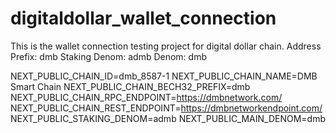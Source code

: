 # digitaldollar_wallet_connection
This is the wallet connection testing project for digital dollar chain.
Address Prefix: dmb
Staking Denom: admb
Denom: dmb

NEXT_PUBLIC_CHAIN_ID=dmb_8587-1
NEXT_PUBLIC_CHAIN_NAME=DMB Smart Chain
NEXT_PUBLIC_CHAIN_BECH32_PREFIX=dmb
NEXT_PUBLIC_CHAIN_RPC_ENDPOINT=https://dmbnetwork.com/
NEXT_PUBLIC_CHAIN_REST_ENDPOINT=https://dmbnetworkendpoint.com/
NEXT_PUBLIC_STAKING_DENOM=admb
NEXT_PUBLIC_MAIN_DENOM=dmb